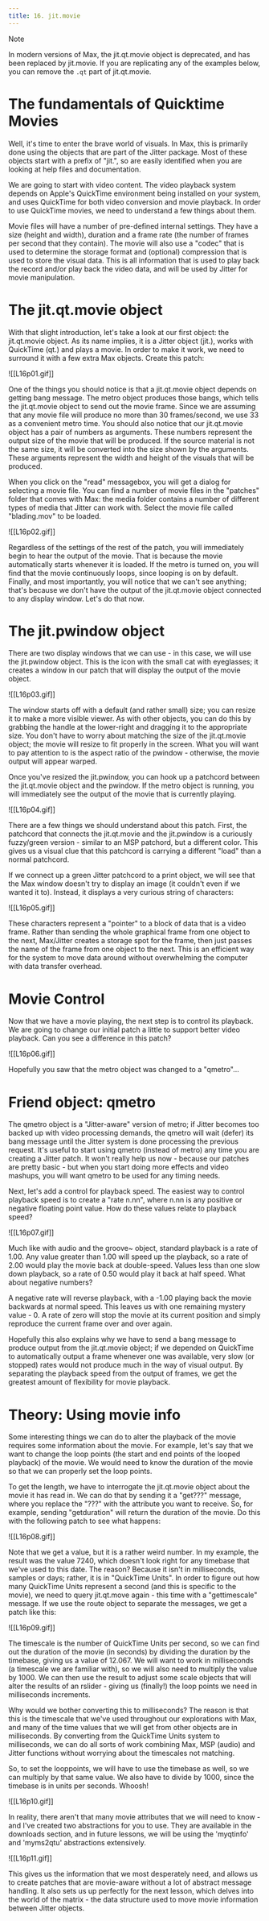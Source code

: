 ```yaml
---
title: 16. jit.movie
---
```


>[!note]
> In modern versions of Max, the jit.qt.movie object is deprecated, and has been replaced by jit.movie. If you are replicating any of the examples below, you can remove the `.qt` part of jit.qt.movie.


# The fundamentals of Quicktime Movies

Well, it's time to enter the brave world of visuals. In Max, this is primarily done using the objects that are part of the Jitter package. Most of these objects start with a prefix of "jit.", so are easily identified when you are looking at help files and documentation.

We are going to start with video content. The video playback system depends on Apple's QuickTime environment being installed on your system, and uses QuickTime for both video conversion and movie playback. In order to use QuickTime movies, we need to understand a few things about them.

Movie files will have a number of pre-defined internal settings. They have a size (height and width), duration and a frame rate (the number of frames per second that they contain). The movie will also use a "codec" that is used to determine the storage format and (optional) compression that is used to store the visual data. This is all information that is used to play back the record and/or play back the video data, and will be used by Jitter for movie manipulation.

# The jit.qt.movie object

With that slight introduction, let's take a look at our first object: the jit.qt.movie object. As its name implies, it is a Jitter object (jit.), works with QuickTime (qt.) and plays a movie. In order to make it work, we need to surround it with a few extra Max objects. Create this patch:

![[L16p01.gif]]

One of the things you should notice is that a jit.qt.movie object depends on getting bang message. The metro object produces those bangs, which tells the jit.qt.movie object to send out the movie frame. Since we are assuming that any movie file will produce no more than 30 frames/second, we use 33 as a convenient metro time. You should also notice that our jit.qt.movie object has a pair of numbers as arguments. These numbers represent the output size of the movie that will be produced. If the source material is not the same size, it will be converted into the size shown by the arguments. These arguments represent the width and height of the visuals that will be produced.

When you click on the "read" messagebox, you will get a dialog for selecting a movie file. You can find a number of movie files in the "patches" folder that comes with Max: the media folder contains a number of different types of media that Jitter can work with. Select the movie file called "blading.mov" to be loaded.

![[L16p02.gif]]

Regardless of the settings of the rest of the patch, you will immediately begin to hear the output of the movie. That is because the movie automatically starts whenever it is loaded. If the metro is turned on, you will find that the movie continuously loops, since looping is on by default. Finally, and most importantly, you will notice that we can't see anything; that's because we don't have the output of the jit.qt.movie object connected to any display window. Let's do that now.

# The jit.pwindow object

There are two display windows that we can use - in this case, we will use the jit.pwindow object. This is the icon with the small cat with eyeglasses; it creates a window in our patch that will display the output of the movie object.

![[L16p03.gif]]

The window starts off with a default (and rather small) size; you can resize it to make a more visible viewer. As with other objects, you can do this by grabbing the handle at the lower-right and dragging it to the appropriate size. You don't have to worry about matching the size of the jit.qt.movie object; the movie will resize to fit properly in the screen. What you will want to pay attention to is the aspect ratio of the pwindow - otherwise, the movie output will appear warped.

Once you've resized the jit.pwindow, you can hook up a patchcord between the jit.qt.movie object and the pwindow. If the metro object is running, you will immediately see the output of the movie that is currently playing.

![[L16p04.gif]]

There are a few things we should understand about this patch. First, the patchcord that connects the jit.qt.movie and the jit.pwindow is a curiously fuzzy/green version - similar to an MSP patchord, but a different color. This gives us a visual clue that this patchcord is carrying a different "load" than a normal patchcord.

If we connect up a green Jitter patchcord to a print object, we will see that the Max window doesn't try to display an image (it couldn't even if we wanted it to). Instead, it displays a very curious string of characters:

![[L16p05.gif]]

These characters represent a "pointer" to a block of data that is a video frame. Rather than sending the whole graphical frame from one object to the next, Max/Jitter creates a storage spot for the frame, then just passes the name of the frame from one object to the next. This is an efficient way for the system to move data around without overwhelming the computer with data transfer overhead.

# Movie Control

Now that we have a movie playing, the next step is to control its playback. We are going to change our initial patch a little to support better video playback. Can you see a difference in this patch?

![[L16p06.gif]]

Hopefully you saw that the metro object was changed to a "qmetro"...

# Friend object: qmetro

The qmetro object is a "Jitter-aware" version of metro; if Jitter becomes too backed up with video processing demands, the qmetro will wait (defer) its bang message until the Jitter system is done processing the previous request. It's useful to start using qmetro (instead of metro) any time you are creating a Jitter patch. It won't really help us now - because our patches are pretty basic - but when you start doing more effects and video mashups, you will want qmetro to be used for any timing needs.

Next, let's add a control for playback speed. The easiest way to control playback speed is to create a "rate n.nn", where n.nn is any positive or negative floating point value. How do these values relate to playback speed?

![[L16p07.gif]]

Much like with audio and the groove~ object, standard playback is a rate of 1.00. Any value greater than 1.00 will speed up the playback, so a rate of 2.00 would play the movie back at double-speed. Values less than one slow down playback, so a rate of 0.50 would play it back at half speed. What about negative numbers?

A negative rate will reverse playback, with a -1.00 playing back the movie backwards at normal speed. This leaves us with one remaining mystery value - 0. A rate of zero will stop the movie at its current position and simply reproduce the current frame over and over again.

Hopefully this also explains why we have to send a bang message to produce output from the jit.qt.movie object; if we depended on QuickTime to automatically output a frame whenever one was available, very slow (or stopped) rates would not produce much in the way of visual output. By separating the playback speed from the output of frames, we get the greatest amount of flexibility for movie playback.

# Theory: Using movie info

Some interesting things we can do to alter the playback of the movie requires some information about the movie. For example, let's say that we want to change the loop points (the start and end points of the looped playback) of the movie. We would need to know the duration of the movie so that we can properly set the loop points.

To get the length, we have to interrogate the jit.qt.movie object about the movie it has read in. We can do that by sending it a "get???" message, where you replace the "???" with the attribute you want to receive. So, for example, sending "getduration" will return the duration of the movie. Do this with the following patch to see what happens:

![[L16p08.gif]]

Note that we get a value, but it is a rather weird number. In my example, the result was the value 7240, which doesn't look right for any timebase that we've used to this date. The reason? Because it isn't in milliseconds, samples or days; rather, it is in "QuickTime Units". In order to figure out how many QuickTime Units represent a second (and this is specific to the movie), we need to query jit.qt.move again - this time with a "gettimescale" message. If we use the route object to separate the messages, we get a patch like this:

![[L16p09.gif]]

The timescale is the number of QuickTime Units per second, so we can find out the duration of the movie (in seconds) by dividing the duration by the timebase, giving us a value of 12.067. We will want to work in milliseconds (a timescale we are familiar with), so we will also need to multiply the value by 1000. We can then use the result to adjust some scale objects that will alter the results of an rslider - giving us (finally!) the loop points we need in milliseconds increments.

Why would we bother converting this to milliseconds? The reason is that this is the timescale that we've used throughout our explorations with Max, and many of the time values that we will get from other objects are in milliseconds. By converting from the QuickTime Units system to milliseconds, we can do all sorts of work combining Max, MSP (audio) and Jitter functions without worrying about the timescales not matching.

So, to set the looppoints, we will have to use the timebase as well, so we can multiply by that same value. We also have to divide by 1000, since the timebase is in units per seconds. Whoosh!

![[L16p10.gif]]

In reality, there aren't that many movie attributes that we will need to know - and I've created two abstractions for you to use. They are available in the downloads section, and in future lessons, we will be using the 'myqtinfo' and 'myms2qtu' abstractions extensively.

![[L16p11.gif]]

This gives us the information that we most desperately need, and allows us to create patches that are movie-aware without a lot of abstract message handling. It also sets us up perfectly for the next lesson, which delves into the world of the matrix - the data structure used to move movie information between Jitter objects.